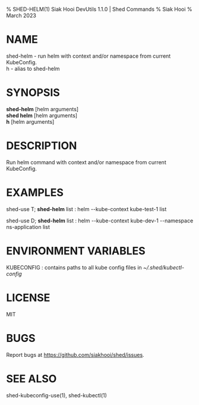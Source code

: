 % SHED-HELM(1) Siak Hooi DevUtils 1.1.0 | Shed Commands
% Siak Hooi
% March 2023

# NAME
shed-helm - run helm with context and/or namespace from current KubeConfig.\
h - alias to shed-helm

# SYNOPSIS
**shed-helm** [helm arguments]\
**shed helm** [helm arguments]\
**h**  [helm arguments]

# DESCRIPTION
Run helm command with context and/or namespace from current KubeConfig.

# EXAMPLES
shed-use T; **shed-helm** list
: helm \-\-kube-context kube-test-1  list

shed-use D; **shed-helm** list
: helm \-\-kube-context kube-dev-1 \-\-namespace ns-application list

# ENVIRONMENT VARIABLES
KUBECONFIG
: contains paths to all kube config files in *~/.shed/kubectl-config*

# LICENSE
MIT

# BUGS
Report bugs at https://github.com/siakhooi/shed/issues.

# SEE ALSO
shed-kubeconfig-use(1), shed-kubectl(1)
